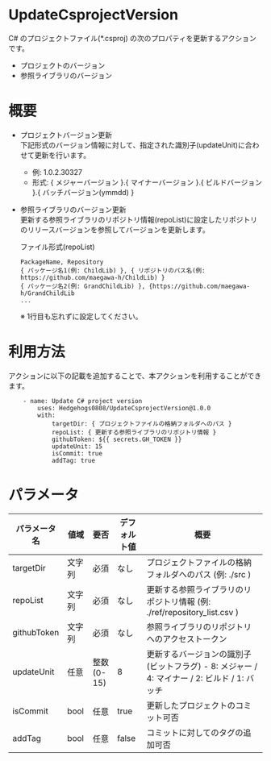# UpdateCsprojectVersion
C# のプロジェクトファイル(*.csproj) の次のプロパティを更新するアクションです。
 - プロジェクトのバージョン
 - 参照ライブラリのバージョン

# 概要
- プロジェクトバージョン更新  
    下記形式のバージョン情報に対して、指定された識別子(updateUnit)に合わせて更新を行います。
    - 例: 1.0.2.30327
    - 形式: { メジャーバージョン }.{ マイナーバージョン }.{ ビルドバージョン }.{ バッチバージョン(ymmdd) }

- 参照ライブラリのバージョン更新  
    更新する参照ライブラリのリポジトリ情報(repoList)に設定したリポジトリのリリースバージョンを参照してバージョンを更新します。  

    ファイル形式(repoList) 
    ```
    PackageName, Repository
    { パッケージ名1(例: ChildLib) }, { リポジトリのパス名(例: https://github.com/maegawa-h/ChildLib) }
    { パッケージ名2(例: GrandChildLib) }, {https://github.com/maegawa-h/GrandChildLib
    ... 
    ```
    ※ 1行目も忘れずに設定してください。

# 利用方法
アクションに以下の記載を追加することで、本アクションを利用することができます。

```
    - name: Update C# project version
        uses: Hedgehogs0808/UpdateCsprojectVersion@1.0.0
        with:
            targetDir: { プロジェクトファイルの格納フォルダへのパス }
            repoList: { 更新する参照ライブラリのリポジトリ情報 }
            githubToken: ${{ secrets.GH_TOKEN }}
            updateUnit: 15
            isCommit: true
            addTag: true
 ```

# パラメータ
| パラメータ名 | 値域 | 要否 | デフォルト値 | 概要 | 
| --- | --- | --- | --- | --- |
| targetDir | 文字列 | 必須 | なし | プロジェクトファイルの格納フォルダへのパス (例: ./src ) |
| repoList | 文字列 | 必須  | なし | 更新する参照ライブラリのリポジトリ情報 (例: ./ref/repository_list.csv ) | 
| githubToken | 文字列 | 必須 | なし | 参照ライブラリのリポジトリへのアクセストークン | 
| updateUnit | 任意 | 整数(0-15) | 8 | 更新するバージョンの識別子(ビットフラグ) - 8: メジャー / 4: マイナー / 2: ビルド / 1: バッチ | 
| isCommit | bool | 任意 | true | 更新したプロジェクトのコミット可否 |
| addTag | bool | 任意 | false | コミットに対してのタグの追加可否 |
